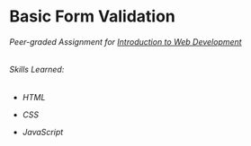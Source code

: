 # Basic Form Validation

###### Peer-graded Assignment for [_Introduction to Web Development_](https://www.coursera.org/learn/-development)

###### Skills Learned:

-  _HTML_

-  _CSS_

-  _JavaScript_
